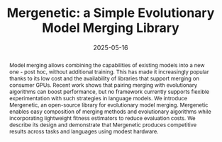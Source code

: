 ---
# Documentation: https://wowchemy.com/docs/managing-content/

title: "Mergenetic: a Simple Evolutionary Model Merging Library"
subtitle: ''
summary: ''
authors:
- minut
- mencattini
- santilli
- crisostomi
- rodola


# Author notes (optional)
author_notes:
  - 'Equal contribution'
  - 'Equal contribution'

tags: []
categories: []
date: '2025-05-16'
lastmod: 2025-02-27T:26:44
featured: false
draft: false
publication_short: "Preprint"

image:
  caption: ''
  focal_point: 'Center'
  preview_only: false

projects: []
publishDate: '2025-27-02T:26:44'
publication_types:
- '3'
abstract: "Model merging allows combining the capabilities of existing models into a new one - post hoc, without additional training. This has made it increasingly popular thanks to its low cost and the availability of libraries that support merging on consumer GPUs. Recent work shows that pairing merging with evolutionary algorithms can boost performance, but no framework currently supports flexible experimentation with such strategies in language models. We introduce Mergenetic, an open-source library for evolutionary model merging. Mergenetic enables easy composition of merging methods and evolutionary algorithms while incorporating lightweight fitness estimators to reduce evaluation costs. We describe its design and demonstrate that Mergenetic produces competitive results across tasks and languages using modest hardware."

links:
- name: arXiv
  url : https://arxiv.org/abs/2505.11427
- icon: github
  icon_pack: fab
  name: 'GitHub'
  url: https://github.com/tommasomncttn/mergenetic

publication: '*ArXiv preprint*'
---